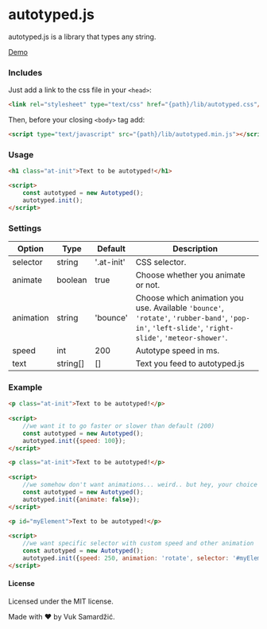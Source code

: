 # autotyped.js
autotyped.js is a library that types any string.

[Demo](https://vuksamardzic.github.io/autotyped.js/)

### Includes

Just add a link to the css file in your `<head>`:

```html
<link rel="stylesheet" type="text/css" href="{path}/lib/autotyped.css"/>
```

Then, before your closing ```<body>``` tag add:

```html
<script type="text/javascript" src="{path}/lib/autotyped.min.js"></script>
```

### Usage
```html
<h1 class="at-init">Text to be autotyped!</h1>
```

```html
<script>
    const autotyped = new Autotyped();
    autotyped.init();
</script>
```

### Settings

Option | Type | Default | Description
------ | ---- | ------- | -----------
selector | string | '.at-init' | CSS selector.
animate | boolean | true | Choose whether you animate or not.
animation | string | 'bounce' | Choose which animation you use. Available `'bounce'`, `'rotate'`, `'rubber-band'`, `'pop-in'`, `'left-slide'`, `'right-slide'`, `'meteor-shower'`.
speed | int | 200 | Autotype speed in ms.
text | string[] | [] | Text you feed to autotyped.js

### Example
```html
<p class="at-init">Text to be autotyped!</p>
 
<script>
    //we want it to go faster or slower than default (200)
    const autotyped = new Autotyped();
    autotyped.init({speed: 100});
</script>
```
```html
<p class="at-init">Text to be autotyped!</p>
 
<script>
    //we somehow don't want animations... weird.. but hey, your choice
    const autotyped = new Autotyped();
    autotyped.init({animate: false});
</script>
```
```html
<p id="myElement">Text to be autotyped!</p>
 
<script>
    //we want specific selector with custom speed and other animation
    const autotyped = new Autotyped();
    autotyped.init({speed: 250, animation: 'rotate', selector: '#myElement'});
</script>
```
#### License

Licensed under the MIT license.

Made with :heart: by Vuk Samardžić.
